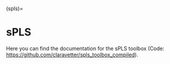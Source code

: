(spls)=
# sPLS

Here you can find the documentation for the sPLS toolbox (Code: https://github.com/claravetter/spls_toolbox_compiled). 
